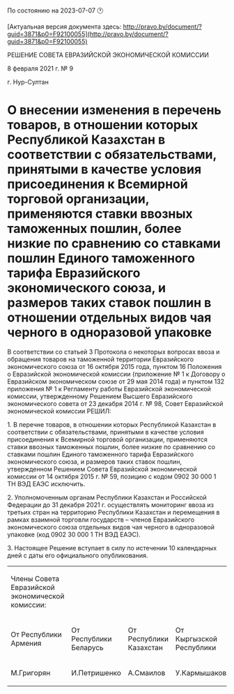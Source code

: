 По состоянию на 2023-07-07 &#x1F550;

[Актуальная версия документа здесь: http://pravo.by/document/?guid=3871&p0=F92100055](http://pravo.by/document/?guid=3871&p0=F92100055)

<p>РЕШЕНИЕ СОВЕТА ЕВРАЗИЙСКОЙ ЭКОНОМИЧЕСКОЙ КОМИССИИ</p>
<p>8 февраля 2021 г. № 9</p>
<p>г. Нур-Султан</p>
<h1>О внесении изменения в перечень товаров, в отношении которых Республикой Казахстан в соответствии с обязательствами, принятыми в качестве условия присоединения к Всемирной торговой организации, применяются ставки ввозных таможенных пошлин, более низкие по сравнению со ставками пошлин Единого таможенного тарифа Евразийского экономического союза, и размеров таких ставок пошлин в отношении отдельных видов чая черного в одноразовой упаковке</h1>
<p>В соответствии со статьей 3 Протокола о некоторых вопросах ввоза и обращения товаров на таможенной территории Евразийского экономического союза от 16 октября 2015 года, пунктом 16 Положения о Евразийской экономической комиссии (приложение № 1 к Договору о Евразийском экономическом союзе от 29 мая 2014 года) и пунктом 132 приложения № 1 к Регламенту работы Евразийской экономической комиссии, утвержденному Решением Высшего Евразийского экономического совета от 23 декабря 2014 г. № 98, Совет Евразийской экономической комиссии РЕШИЛ:</p>
<p>1. В перечне товаров, в отношении которых Республикой Казахстан в соответствии с обязательствами, принятыми в качестве условия присоединения к Всемирной торговой организации, применяются ставки ввозных таможенных пошлин, более низкие по сравнению со ставками пошлин Единого таможенного тарифа Евразийского экономического союза, и размеров таких ставок пошлин, утвержденном Решением Совета Евразийской экономической комиссии от 14 октября 2015 г. № 59, позицию с кодом 0902 30 000 1 ТН ВЭД ЕАЭС исключить.</p>
<p>2. Уполномоченным органам Республики Казахстан и Российской Федерации до 31 декабря 2021 г. осуществлять мониторинг ввоза из третьих стран на территорию Республики Казахстан и перемещения в рамках взаимной торговли государств – членов Евразийского экономического союза отдельных видов чая черного в одноразовой упаковке (код 0902 30 000 1 ТН ВЭД ЕАЭС).</p>
<p>3. Настоящее Решение вступает в силу по истечении 10 календарных дней с даты его официального опубликования.</p>
<p></p>
<table>
<tr><td><p>Члены Совета Евразийской экономической комиссии:</p></td></tr>
<tr>
<td><p>От Республики Армения</p></td>
<td><p>От Республики Беларусь</p></td>
<td><p>От Республики Казахстан</p></td>
<td><p>От Кыргызской Республики</p></td>
<td><p>От Российской Федерации</p></td>
</tr>
<tr>
<td><p>М.Григорян</p></td>
<td><p>И.Петришенко</p></td>
<td><p>А.Смаилов</p></td>
<td><p>У.Кармышаков</p></td>
<td><p>А.Оверчук</p></td>
</tr>
</table>
<p></p>